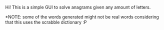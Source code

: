 Hi! This is a simple GUI to solve anagrams given any amount of letters. 

*NOTE: some of the words generated might not be real words considering that this uses the scrabble dictionary  :P
